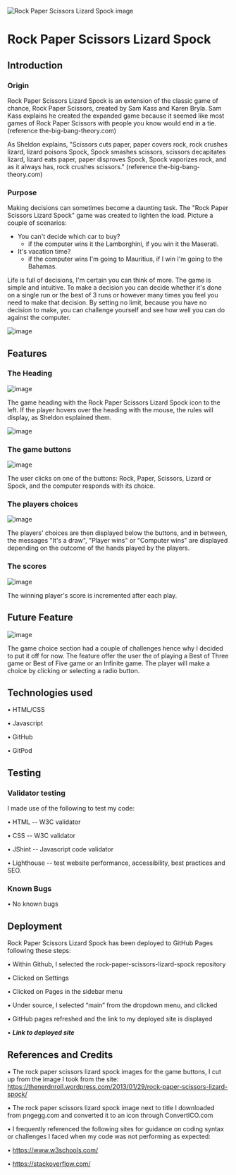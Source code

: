 ![Rock Paper Scissors Lizard Spock image](pngegg-dot-com-clipart-rock-paper-scissors-lizard-spock.ico)

# Rock Paper Scissors Lizard Spock

## Introduction

### Origin

Rock Paper Scissors Lizard Spock is an extension of the classic game of chance, Rock Paper Scissors, created by Sam Kass and Karen Bryla. Sam Kass explains he created the expanded game because it seemed like most games of Rock Paper Scissors with people you know would end in a tie. (reference the-big-bang-theory.com)

As Sheldon explains, "Scissors cuts paper, paper covers rock, rock crushes lizard, lizard poisons Spock, Spock smashes scissors, scissors decapitates lizard, lizard eats paper, paper disproves Spock, Spock vaporizes rock, and as it always has, rock crushes scissors." (reference the-big-bang-theory.com)

### Purpose

Making decisions can sometimes become a daunting task. The "Rock Paper Scissors Lizard Spock" game was created to lighten the load. Picture a couple of scenarios:
- You can't decide which car to buy?
  - if the computer wins it the Lamborghini, if you win it the Maserati.
- It's vacation time?
  - if the computer wins I'm going to Mauritius, if I win I'm going to the Bahamas.

Life is full of decisions, I'm certain you can think of more. The game is simple and intuitive. To make a decision you can decide whether it's done on a single run or the best of 3 runs or however many times you feel you need to make that decision. By setting no limit, because you have no decision to make, you can challenge yourself and see how well you can do against the computer.

![image](https://user-images.githubusercontent.com/22208203/156916734-2d7cfc85-1ebd-47db-ac4a-b4ab443894a3.png)


## Features

### The Heading

![image](https://user-images.githubusercontent.com/22208203/157011273-6ec699c6-1c76-49b2-a1f4-4cf18d417b4b.png)

The game heading with the Rock Paper Scissors Lizard Spock icon to the left. If the player hovers over the heading with the mouse, the rules will display, as Sheldon esplained them.

![image](https://user-images.githubusercontent.com/22208203/157011785-df462931-76bf-4bc4-8f4f-3f7303b2987a.png)

### The game buttons

![image](https://user-images.githubusercontent.com/22208203/157011978-89f77be7-008a-4a29-970f-6b1c17cc5e62.png)

The user clicks on one of the buttons: Rock, Paper, Scissors, Lizard or Spock, and the computer responds with its choice.

### The players choices

![image](https://user-images.githubusercontent.com/22208203/157012503-9affd2c4-53d6-41ff-8eaa-73685bcd81b6.png)

The players' choices are then displayed below the buttons, and in between, the messages "It's a draw", "Player wins" or "Computer wins" are displayed depending on the outcome of the hands played by the players.

### The scores

![image](https://user-images.githubusercontent.com/22208203/157013143-6413572e-d4bc-4f1f-824a-043c576cb24f.png)

The winning player's score is incremented after each play.

## Future Feature

![image](https://user-images.githubusercontent.com/22208203/157523936-9206036c-d372-42f7-b2d1-857b76d700a8.png)

The game choice section had a couple of challenges hence why I decided to put it off for now. The feature offer the user the of playing a Best of Three game or Best of Five game or an Infinite game. The player will make a choice by clicking or selecting a radio button.


## Technologies used

•	HTML/CSS

•	Javascript

•	GitHub

•	GitPod


## Testing

### Validator testing

I made use of the following to test my code:

•	HTML -- W3C validator

•	CSS -- W3C validator

•	JShint -- Javascript code validator

•	Lighthouse -- test website performance, accessibility, best practices and SEO.

### Known Bugs

•	No known bugs


## Deployment

Rock Paper Scissors Lizard Spock has been deployed to GitHub Pages following these steps:

•	Within Github, I selected the rock-paper-scissors-lizard-spock repository

•	Clicked on Settings

•	Clicked on Pages in the sidebar menu

•	Under source, I selected “main” from the dropdown menu, and clicked <save>
 
•	GitHub pages refreshed and the link to my deployed site is displayed
 
•	**_Link to deployed site_**


## References and Credits

• The rock paper scissors lizard spock images for the game buttons, I cut up from the image I took from the site: https://thenerdnroll.wordpress.com/2013/01/29/rock-paper-scissors-lizard-spock/

•	The rock paper scissors lizard spock image next to title I downloaded from pngegg.com and converted it to an icon through ConvertICO.com

•	I frequently referenced the following sites for guidance on coding syntax or challenges I faced when my code was not performing as expected:

  •	https://www.w3schools.com/

  •	https://stackoverflow.com/
